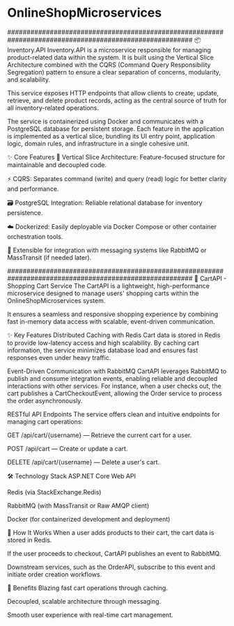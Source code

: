 # OnlineShopMicroservices

########################################################################################################
📦 Inventory.API
Inventory.API is a microservice responsible for managing product-related data within the system. It is built using the Vertical Slice Architecture combined with the CQRS (Command Query Responsibility Segregation) pattern to ensure a clear separation of concerns, modularity, and scalability.

This service exposes HTTP endpoints that allow clients to create, update, retrieve, and delete product records, acting as the central source of truth for all inventory-related operations.

The service is containerized using Docker and communicates with a PostgreSQL database for persistent storage. Each feature in the application is implemented as a vertical slice, bundling its UI entry point, application logic, domain rules, and infrastructure in a single cohesive unit.

✨ Core Features
📘 Vertical Slice Architecture: Feature-focused structure for maintainable and decoupled code.

⚡ CQRS: Separates command (write) and query (read) logic for better clarity and performance.

🗃 PostgreSQL Integration: Reliable relational database for inventory persistence.

☁️ Dockerized: Easily deployable via Docker Compose or other container orchestration tools.

🧪 Extensible for integration with messaging systems like RabbitMQ or MassTransit (if needed later).


########################################################################################################
🛒 CartAPI - Shopping Cart Service
The CartAPI is a lightweight, high-performance microservice designed to manage users' shopping carts within the OnlineShopMicroservices system.

It ensures a seamless and responsive shopping experience by combining fast in-memory data access with scalable, event-driven communication.

✨ Key Features
Distributed Caching with Redis
Cart data is stored in Redis to provide low-latency access and high scalability.
By caching cart information, the service minimizes database load and ensures fast responses even under heavy traffic.

Event-Driven Communication with RabbitMQ
CartAPI leverages RabbitMQ to publish and consume integration events, enabling reliable and decoupled interactions with other services.
For instance, when a user checks out, the cart publishes a CartCheckoutEvent, allowing the Order service to process the order asynchronously.

RESTful API Endpoints
The service offers clean and intuitive endpoints for managing cart operations:

GET /api/cart/{username} — Retrieve the current cart for a user.

POST /api/cart — Create or update a cart.

DELETE /api/cart/{username} — Delete a user's cart.

🛠️ Technology Stack
ASP.NET Core Web API

Redis (via StackExchange.Redis)

RabbitMQ (with MassTransit or Raw AMQP client)

Docker (for containerized development and deployment)

🚀 How It Works
When a user adds products to their cart, the cart data is stored in Redis.

If the user proceeds to checkout, CartAPI publishes an event to RabbitMQ.

Downstream services, such as the OrderAPI, subscribe to this event and initiate order creation workflows.

🌟 Benefits
Blazing fast cart operations through caching.

Decoupled, scalable architecture through messaging.

Smooth user experience with real-time cart management.
